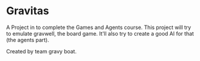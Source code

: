 # Gravitas

A Project in to complete the Games and Agents course.
This project will try to emulate gravwell, the board game.
It'll also try to create a good AI for that (the agents part).

Created by team gravy boat.
